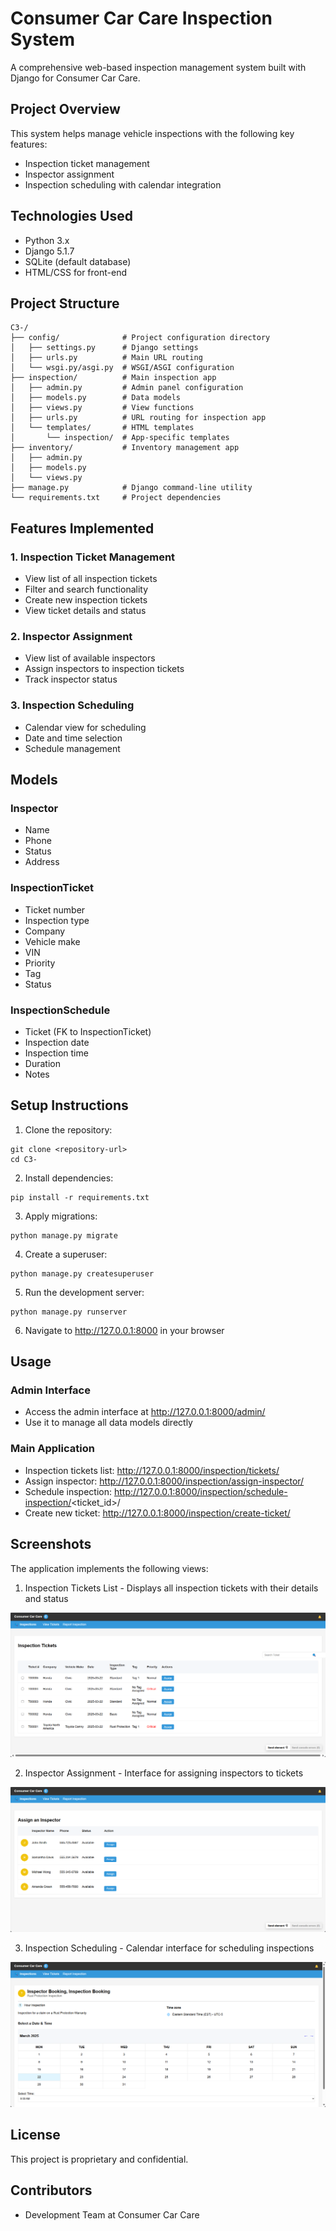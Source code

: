 # Consumer Car Care Inspection System

A comprehensive web-based inspection management system built with Django for Consumer Car Care.

## Project Overview

This system helps manage vehicle inspections with the following key features:
- Inspection ticket management
- Inspector assignment
- Inspection scheduling with calendar integration

## Technologies Used

- Python 3.x
- Django 5.1.7
- SQLite (default database)
- HTML/CSS for front-end

## Project Structure

```
C3-/
├── config/              # Project configuration directory
│   ├── settings.py      # Django settings
│   ├── urls.py          # Main URL routing
│   └── wsgi.py/asgi.py  # WSGI/ASGI configuration
├── inspection/          # Main inspection app
│   ├── admin.py         # Admin panel configuration
│   ├── models.py        # Data models
│   ├── views.py         # View functions
│   ├── urls.py          # URL routing for inspection app
│   └── templates/       # HTML templates
│       └── inspection/  # App-specific templates
├── inventory/           # Inventory management app
│   ├── admin.py
│   ├── models.py
│   └── views.py
├── manage.py            # Django command-line utility
└── requirements.txt     # Project dependencies
```

## Features Implemented

### 1. Inspection Ticket Management
- View list of all inspection tickets
- Filter and search functionality
- Create new inspection tickets
- View ticket details and status

### 2. Inspector Assignment
- View list of available inspectors
- Assign inspectors to inspection tickets
- Track inspector status

### 3. Inspection Scheduling
- Calendar view for scheduling
- Date and time selection
- Schedule management

## Models

### Inspector
- Name
- Phone
- Status
- Address

### InspectionTicket
- Ticket number
- Inspection type
- Company
- Vehicle make
- VIN
- Priority
- Tag
- Status

### InspectionSchedule
- Ticket (FK to InspectionTicket)
- Inspection date
- Inspection time
- Duration
- Notes

## Setup Instructions

1. Clone the repository:
```
git clone <repository-url>
cd C3-
```

2. Install dependencies:
```
pip install -r requirements.txt
```

3. Apply migrations:
```
python manage.py migrate
```

4. Create a superuser:
```
python manage.py createsuperuser
```

5. Run the development server:
```
python manage.py runserver
```

6. Navigate to http://127.0.0.1:8000 in your browser

## Usage

### Admin Interface
- Access the admin interface at http://127.0.0.1:8000/admin/
- Use it to manage all data models directly

### Main Application
- Inspection tickets list: http://127.0.0.1:8000/inspection/tickets/
- Assign inspector: http://127.0.0.1:8000/inspection/assign-inspector/
- Schedule inspection: http://127.0.0.1:8000/inspection/schedule-inspection/<ticket_id>/
- Create new ticket: http://127.0.0.1:8000/inspection/create-ticket/

## Screenshots

The application implements the following views:

1. Inspection Tickets List - Displays all inspection tickets with their details and status

![inspection-ticket](https://raw.githubusercontent.com/IfeanyiAyadiuno/C3-/main/Screenshots/inspection-ticket.png)

2. Inspector Assignment - Interface for assigning inspectors to tickets

![inspeciton-assign](./Screenshots/inspeciton-assign.png)

3. Inspection Scheduling - Calendar interface for scheduling inspections

![inspeciton-booking](./Screenshots/inspeciton-booking.png)

## License

This project is proprietary and confidential.

## Contributors

- Development Team at Consumer Car Care
